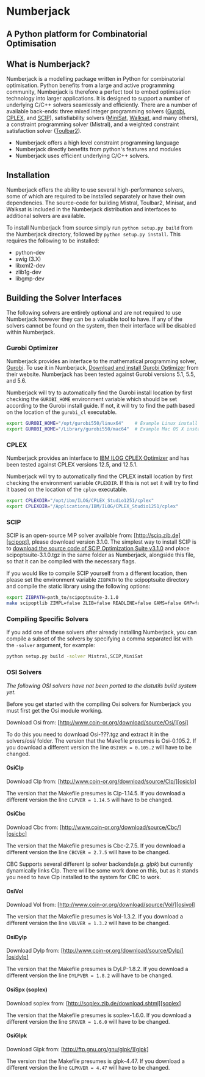# Numberjack
## A Python platform for Combinatorial Optimisation

## What is Numberjack?

Numberjack is a modelling package written in Python for combinatorial
optimisation. Python benefits from a large and active programming community,
Numberjack is therefore a perfect tool to embed optimisation technology into
larger applications. It is designed to support a number of underlying C/C++
solvers seamlessly and efficiently. There are a number of available back-ends:
three mixed integer programming solvers ([Gurobi][gurobiopt], [CPLEX][cplex],
and [SCIP][scipopt]), satisfiability solvers ([MiniSat][minisat],
[Walksat][walksat], and many others), a constraint programming solver (Mistral),
and a weighted constraint satisfaction solver ([Toulbar2][toulbar2]).

* Numberjack offers a high level constraint programming language
* Numberjack directly benefits from python's features and modules
* Numberjack uses efficient underlying C/C++ solvers.

## Installation

Numberjack offers the ability to use several high-performance solvers, some of
which are required to be installed separately or have their own dependencies.
The source-code for building Mistral, Toulbar2, Minisat, and Walksat is included
in the Numberjack distribution and interfaces to additional solvers are
available.

To install Numberjack from source simply run `python setup.py build` from the
Numberjack directory, followed by `python setup.py install`. This requires the
following to be installed:

* python-dev
* swig (3.X)
* libxml2-dev
* zlib1g-dev 
* libgmp-dev

[minisat]: http://minisat.se
[walksat]: http://www.cs.rochester.edu/u/kautz/walksat/
[toulbar2]: https://mulcyber.toulouse.inra.fr/projects/toulbar2/


## Building the Solver Interfaces

The following solvers are entirely optional and are not required to use
Numberjack however they can be a valuable tool to have. If any of the solvers
cannot be found on the system, then their interface will be disabled within
Numberjack.


### Gurobi Optimizer

Numberjack provides an interface to the mathematical programming solver,
[Gurobi][gurobiopt]. To use it in Numberjack, [Download and install Gurobi
Optimizer][gurobiopt] from their website. Numberjack has been tested against
Gurobi versions 5.1, 5.5, and 5.6.

Numberjack will try to automatically find the Gurobi install location by first
checking the `GUROBI_HOME` environment variable which should be set according to
the Gurobi install guide. If not, it will try to find the path based on the
location of the `gurobi_cl` executable.

```bash
export GUROBI_HOME="/opt/gurobi550/linux64"    # Example Linux install dir
export GUROBI_HOME="/Library/gurobi550/mac64"  # Example Mac OS X install dir
```

[gurobiopt]: http://www.gurobi.com/download/gurobi-optimizer
[gurobiqs]: http://www.gurobi.com/documentation/current/quick-start-guide/


### CPLEX

Numberjack provides an interface to [IBM ILOG CPLEX Optimizer][cplex] and has
been tested against CPLEX versions 12.5, and 12.5.1.

Numberjack will try to automatically find the CPLEX install location by first
checking the environment variable `CPLEXDIR`. If this is not set it will try to
find it based on the location of the `cplex` executable.

```bash
export CPLEXDIR="/opt/ibm/ILOG/CPLEX_Studio1251/cplex"
export CPLEXDIR="/Applications/IBM/ILOG/CPLEX_Studio1251/cplex"
```

[cplex]: http://www.ibm.com/software/commerce/optimization/cplex-optimizer/


### SCIP

SCIP is an open-source MIP solver available from: [http://scip.zib.de][scipopt],
please download version 3.1.0. The simplest way to install SCIP is to [download
the source code of SCIP Optimization Suite v3.1.0][scipoptdl] and place
scipoptsuite-3.1.0.tgz in the same folder as Numberjack, alongside this file, so
that it can be compiled with the necessary flags.

If you would like to compile SCIP yourself from a different location, then
please set the environment variable `ZIBPATH` to the scipoptsuite directory and
compile the static library using the following options:

```bash
export ZIBPATH=path_to/scipoptsuite-3.1.0
make scipoptlib ZIMPL=false ZLIB=false READLINE=false GAMS=false GMP=false LEGACY=true SPX_LEGACY=true
```

[scipopt]: http://scip.zib.de
[scipoptdl]: http://scip.zib.de/download.php?fname=scipoptsuite-3.1.0.tgz


### Compiling Specific Solvers
If you add one of these solvers after already installing Numberjack,
you can compile a subset of the solvers by specifying a comma separated list
with the `-solver` argument, for example:

```bash
python setup.py build -solver Mistral,SCIP,MiniSat
```


### OSI Solvers
_The following OSI solvers have not been ported to the distutils build system yet._

Before you get started with the compiling Osi solvers for Numberjack you must first get the Osi module working.

Download Osi from: [http://www.coin-or.org/download/source/Osi/][osi]

To do this you need to download Osi-???.tgz and extract it in the solvers/osi/ folder.
The version that the Makefile presumes is Osi-0.105.2. If you download a different version the line `OSIVER = 0.105.2` will have to be changed.

#### OsiClp
Download Clp from: [http://www.coin-or.org/download/source/Clp/][osiclp]

The version that the Makefile presumes is Clp-1.14.5. If you download a different version the line `CLPVER = 1.14.5` will have to be changed.

#### OsiCbc
Download Cbc from: [http://www.coin-or.org/download/source/Cbc/][osicbc]

The version that the Makefile presumes is Cbc-2.7.5. If you download a different version the line `CBCVER = 2.7.5` will have to be changed.

CBC Supports several different lp solver backends(_e.g. glpk_) but currently dynamically links Clp.
There will be some work done on this, but as it stands you need to have Clp installed to the system for CBC to work.

#### OsiVol
Download Vol from: [http://www.coin-or.org/download/source/Vol/][osivol]

The version that the Makefile presumes is Vol-1.3.2. If you download a different version the line `VOLVER = 1.3.2` will have to be changed.

#### OsiDylp
Download Dylp from: [http://www.coin-or.org/download/source/Dylp/][osidylp]

The version that the Makefile presumes is DyLP-1.8.2. If you download a different version the line `DYLPVER = 1.8.2` will have to be changed.

#### OsiSpx (soplex)
Download soplex from: [http://soplex.zib.de/download.shtml][soplex]

The version that the Makefile presumes is soplex-1.6.0. If you download a different version the line `SPXVER = 1.6.0` will have to be changed.

#### OsiGlpk
Download Glpk from: [http://ftp.gnu.org/gnu/glpk/][glpk]

The version that the Makefile presumes is glpk-4.47. If you download a different version the line `GLPKVER = 4.47` will have to be changed.

[njhome]: http://numberjack.ucc.ie
[osi]: http://www.coin-or.org/download/source/Osi/
[osiclp]: http://www.coin-or.org/download/source/Clp/
[osicbc]: http://www.coin-or.org/download/source/Cbc/
[osivol]: http://www.coin-or.org/download/source/Vol/
[osidylp]: http://www.coin-or.org/download/source/DyLP/
[soplex]: http://soplex.zib.de/download.shtml
[glpk]: http://ftp.gnu.org/gnu/glpk/
